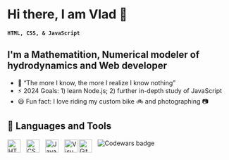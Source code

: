 # Hi there, I am Vlad 🙋

**`HTML, CSS, & JavaScript`**

## I'm a Mathematition, Numerical modeler of hydrodynamics and Web developer

- 🔬 “The more I know, the more I realize I know nothing”
- ⚡ 2024 Goals: 1) learn Node.js; 2) further in-depth study of JavaScript
- 😃 Fun fact: I love riding my custom bike 🚲 and photographing 📷

## 🧰 Languages and Tools

<img align="left" alt="HTML" width="30px" style="padding-right:10px;" src="https://cdn.jsdelivr.net/gh/devicons/devicon/icons/html5/html5-plain.svg" />
<img align="left" alt="CSS" width="30px" style="padding-right:10px;" src="https://cdn.jsdelivr.net/gh/devicons/devicon/icons/css3/css3-plain.svg" />
<img align="left" alt="JavaScript" width="30px" style="padding-right:10px;" src="https://cdn.jsdelivr.net/gh/devicons/devicon/icons/javascript/javascript-plain.svg" />
<img align="left" alt="Visual Studio Code" width="30px" src="https://cdn.jsdelivr.net/gh/devicons/devicon/icons/vscode/vscode-original.svg" />
<img align="left" alt="Git" width="30px" style="padding-right:10px;" src="https://cdn.jsdelivr.net/gh/devicons/devicon/icons/git/git-original.svg" />
<img src="https://www.codewars.com/users/vodoley213/badges/large" alt="Codewars badge">
<br />
